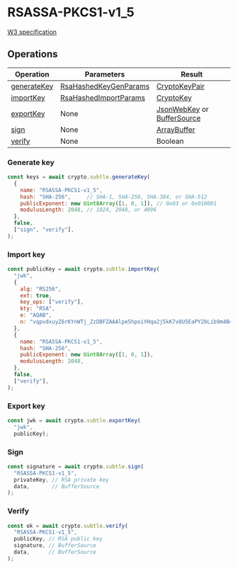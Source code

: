 # RSASSA-PKCS1-v1_5

[W3 specification](https://www.w3.org/TR/WebCryptoAPI/#rsassa-pkcs1)

## Operations

| Operation | Parameters | Result |
|-----------|------------|--------|
| [generateKey](#generate-key) | [RsaHashedKeyGenParams](https://www.w3.org/TR/WebCryptoAPI/#RsaHashedKeyGenParams-dictionary) | [CryptoKeyPair](https://www.w3.org/TR/WebCryptoAPI/#keypair) |
| [importKey](#import-key) | [RsaHashedImportParams](https://www.w3.org/TR/WebCryptoAPI/#RsaHashedImportParams-dictionary) | [CryptoKey](https://www.w3.org/TR/WebCryptoAPI/#dfn-CryptoKey) |
| [exportKey](#export-key) | None | [JsonWebKey](https://www.w3.org/TR/WebCryptoAPI/#JsonWebKey-dictionary) or [BufferSource](https://heycam.github.io/webidl/#common-BufferSource) |
| [sign](#sign) | None | [ArrayBuffer](https://www.w3.org/TR/WebCryptoAPI/#dfn-ArrayBuffer) |
| [verify](#verify) | None | Boolean |

### Generate key
```js
const keys = await crypto.subtle.generateKey(
  {
    name: "RSASSA-PKCS1-v1_5",
    hash: "SHA-256",     // SHA-1, SHA-256, SHA-384, or SHA-512
    publicExponent: new Uint8Array([1, 0, 1]), // 0x03 or 0x010001
    modulusLength: 2048, // 1024, 2048, or 4096
  },
  false,
  ["sign", "verify"],
);
```

### Import key
```js
const publicKey = await crypto.subtle.importKey(
  "jwk",
  {
    alg: "RS256",
    ext: true,
    key_ops: ["verify"],
    kty: "RSA",
    e: "AQAB",
    n: "vqpvdxuyZ6rKYnWTj_ZzDBFZAAAlpe5hpoiYHqa2j5kK7v8U5EaPY2bLib9m4B40j-n3FV9xUCGiplWdqMJJKT-4PjGO5E3S4N9kjFhu57noYT7z7302J0sJXeoFbXxlgE-4G55Oxlm52ID2_RJesP5nzcGTriQwoRbrJP5OEt0",
  },
  {
    name: "RSASSA-PKCS1-v1_5",
    hash: "SHA-256",
    publicExponent: new Uint8Array([1, 0, 1]),
    modulusLength: 2048,
  },
  false,
  ["verify"],
);
```

### Export key
```js
const jwk = await crypto.subtle.exportKey(
  "jwk",
  publicKey);
```

### Sign
```js
const signature = await crypto.subtle.sign(
  "RSASSA-PKCS1-v1_5",
  privateKey, // RSA private key
  data,       // BufferSource
);
```

### Verify
```js
const ok = await crypto.subtle.verify(
  "RSASSA-PKCS1-v1_5",
  publicKey, // RSA public key
  signature, // BufferSource
  data,      // BufferSource
);
```